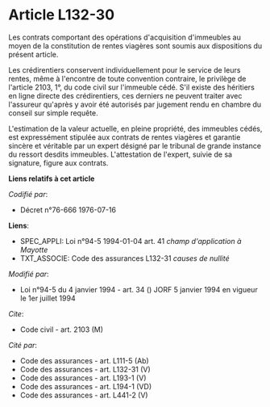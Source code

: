 # Article L132-30

Les contrats comportant des opérations d'acquisition d'immeubles au moyen de la constitution de rentes viagères sont soumis
aux dispositions du présent article.

Les crédirentiers conservent individuellement pour le service de leurs rentes, même à l'encontre de toute convention
contraire, le privilège de l'article 2103, 1°, du code civil sur l'immeuble cédé. S'il existe des héritiers en ligne directe
des crédirentiers, ces derniers ne peuvent traiter avec l'assureur qu'après y avoir été autorisés par jugement rendu en
chambre du conseil sur simple requête.

L'estimation de la valeur actuelle, en pleine propriété, des immeubles cédés, est expressément stipulée aux contrats de
rentes viagères et garantie sincère et véritable par un expert désigné par le tribunal de grande instance du ressort desdits
immeubles. L'attestation de l'expert, suivie de sa signature, figure aux contrats.

**Liens relatifs à cet article**

_Codifié par_:

  - Décret n°76-666 1976-07-16

**Liens**:

  - SPEC_APPLI: Loi n°94-5 1994-01-04 art. 41 *champ d'application à Mayotte*
  - TXT_ASSOCIE: Code des assurances L132-31 *causes de nullité*

_Modifié par_:

  - Loi n°94-5 du 4 janvier 1994 - art. 34 () JORF 5 janvier 1994 en vigueur le 1er juillet 1994

_Cite_:

  - Code civil - art. 2103 (M)

_Cité par_:

  - Code des assurances - art. L111-5 (Ab)
  - Code des assurances - art. L132-31 (V)
  - Code des assurances - art. L193-1 (V)
  - Code des assurances - art. L194-1 (VD)
  - Code des assurances - art. L441-2 (V)

